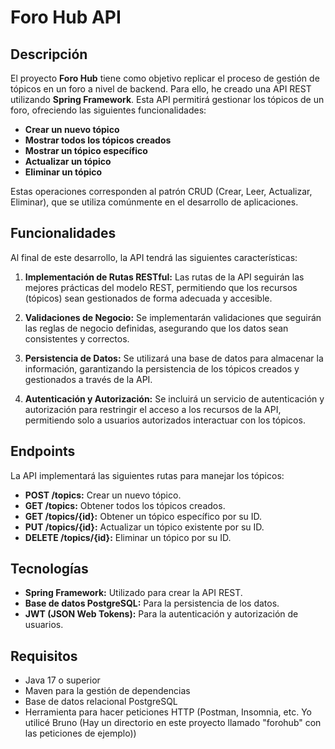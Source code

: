 # Foro Hub API

## Descripción

El proyecto **Foro Hub** tiene como objetivo replicar el proceso de gestión de tópicos en un foro a nivel de backend. Para ello, he creado una API REST utilizando **Spring Framework**. Esta API permitirá gestionar los tópicos de un foro, ofreciendo las siguientes funcionalidades:

- **Crear un nuevo tópico**
- **Mostrar todos los tópicos creados**
- **Mostrar un tópico específico**
- **Actualizar un tópico**
- **Eliminar un tópico**

Estas operaciones corresponden al patrón CRUD (Crear, Leer, Actualizar, Eliminar), que se utiliza comúnmente en el desarrollo de aplicaciones.

## Funcionalidades

Al final de este desarrollo, la API tendrá las siguientes características:

1. **Implementación de Rutas RESTful:** Las rutas de la API seguirán las mejores prácticas del modelo REST, permitiendo que los recursos (tópicos) sean gestionados de forma adecuada y accesible.

2. **Validaciones de Negocio:** Se implementarán validaciones que seguirán las reglas de negocio definidas, asegurando que los datos sean consistentes y correctos.

3. **Persistencia de Datos:** Se utilizará una base de datos para almacenar la información, garantizando la persistencia de los tópicos creados y gestionados a través de la API.

4. **Autenticación y Autorización:** Se incluirá un servicio de autenticación y autorización para restringir el acceso a los recursos de la API, permitiendo solo a usuarios autorizados interactuar con los tópicos.

## Endpoints

La API implementará las siguientes rutas para manejar los tópicos:

- **POST /topics:** Crear un nuevo tópico.
- **GET /topics:** Obtener todos los tópicos creados.
- **GET /topics/{id}:** Obtener un tópico específico por su ID.
- **PUT /topics/{id}:** Actualizar un tópico existente por su ID.
- **DELETE /topics/{id}:** Eliminar un tópico por su ID.

## Tecnologías

- **Spring Framework:** Utilizado para crear la API REST.
- **Base de datos PostgreSQL:** Para la persistencia de los datos.
- **JWT (JSON Web Tokens):** Para la autenticación y autorización de usuarios.

## Requisitos

- Java 17 o superior
- Maven para la gestión de dependencias
- Base de datos relacional PostgreSQL
- Herramienta para hacer peticiones HTTP (Postman, Insomnia, etc. Yo utilicé Bruno (Hay un directorio en este proyecto llamado "forohub" con las peticiones de ejemplo))


